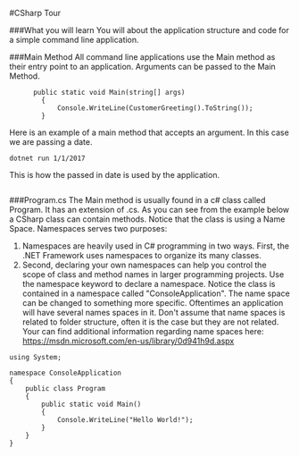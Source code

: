 #CSharp Tour

###What you will learn
You will about the application structure and code for a simple command line application. 

###Main Method
All command line applications use the Main method as their entry point to an application. Arguments can be passed to the Main Method.

```
      public static void Main(string[] args)
        {
            Console.WriteLine(CustomerGreeting().ToString());
        }
```

Here is an example of a main method that accepts an argument.
In this case we are passing a date. 
```
dotnet run 1/1/2017
```
This is how the passed in date is used by the application. 
```

```
 
###Program.cs
The Main method is usually found in a c# class called Program. It has an extension of .cs.  As you can see from the example below a CSharp class can contain methods. Notice that the class is using a Name Space. Namespaces serves two purposes:

1. Namespaces are heavily used in C# programming in two ways. First, the .NET Framework uses namespaces to organize its many classes.
2. Second, declaring your own namespaces can help you control the scope of class and method names in larger programming projects. Use the namespace keyword to declare a namespace. Notice the class is contained in a namespace called "ConsoleApplication". The name space can be changed to something more specific. Oftentimes an application will have several names spaces in it. Don't assume that name spaces is related to folder structure, often it is the case but they are not related. 
Your can find additional information regarding name spaces here: https://msdn.microsoft.com/en-us/library/0d941h9d.aspx
```
using System;

namespace ConsoleApplication
{
    public class Program
    {
        public static void Main()
        {
            Console.WriteLine("Hello World!");
        }
    }
}
```
